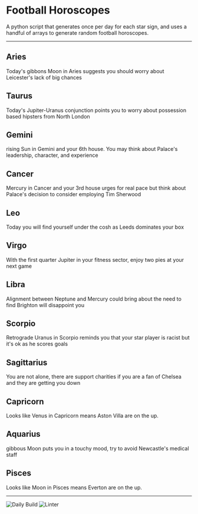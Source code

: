 # Football Horoscopes

A python script that generates once per day for each star sign, and uses a handful of arrays to generate random football horoscopes.

---

<!-- horoscopes_item starts -->
<h2>Aries</h2><p>Today's gibbons Moon in Aries suggests you should worry about Leicester's lack of big chances</p><h2>Taurus</h2><p>Today's Jupiter-Uranus conjunction points you to worry about possession based hipsters from North London</p><h2>Gemini</h2><p>rising Sun in Gemini and your 6th house. You may think about Palace's leadership, character, and experience</p><h2>Cancer</h2><p>Mercury in Cancer and your 3rd house urges for real pace but think about Palace's decision to consider employing Tim Sherwood</p><h2>Leo</h2><p>Today you will find yourself under the cosh as Leeds dominates your box</p><h2>Virgo</h2><p>With the first quarter Jupiter in your fitness sector, enjoy two pies at your next game</p><h2>Libra</h2><p>Alignment between Neptune and Mercury could bring about the need to find Brighton will disappoint you</p><h2>Scorpio</h2><p>Retrograde Uranus in Scorpio reminds you that your star player is racist but it's ok as he scores goals</p><h2>Sagittarius</h2><p>You are not alone, there are support charities if you are a fan of Chelsea and they are getting you down</p><h2>Capricorn</h2><p>Looks like Venus in Capricorn means Aston Villa are on the up.</p><h2>Aquarius</h2><p>gibbous Moon puts you in a touchy mood, try to avoid Newcastle's medical staff</p><h2>Pisces</h2><p>Looks like Moon in Pisces means Everton are on the up.</p>
<!-- horoscopes_item ends -->

---

![Daily Build](https://github.com/MatBenfield/horofootball.thechels.uk/workflows/Daily%20Build/badge.svg) ![Linter](https://github.com/MatBenfield/horofootball.thechels.uk/workflows/Linter/badge.svg)

